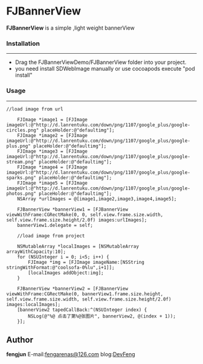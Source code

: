 # FJBannerView

**FJBannerView** is a simple ,light weight bannerView 
### Installation
***
* Drag the FJBannerViewDemo/FJBannerView folder into your project.
* you need install SDWebImage manually or use cocoapods execute "pod install"

### Usage
***
```
//load image from url
    
    FJImage *image1 = [FJImage imageUrl:@"http://d.lanrentuku.com/down/png/1107/google_plus/google-circles.png" placeHolder:@"defaultimg"];
    FJImage *image2 = [FJImage imageUrl:@"http://d.lanrentuku.com/down/png/1107/google_plus/google-plus.png" placeHolder:@"defaultimg"];
    FJImage *image3 = [FJImage imageUrl:@"http://d.lanrentuku.com/down/png/1107/google_plus/google-stream.png" placeHolder:@"defaultimg"];
    FJImage *image4 = [FJImage imageUrl:@"http://d.lanrentuku.com/down/png/1107/google_plus/google-sparks.png" placeHolder:@"defaultimg"];
    FJImage *image5 = [FJImage imageUrl:@"http://d.lanrentuku.com/down/png/1107/google_plus/google-photos.png" placeHolder:@"defaultimg"];
    NSArray *urlImages = @[image1,image2,image3,image4,image5];
    
    FJBannerView *bannerView1 = [FJBannerView viewWithFrame:CGRectMake(0, 0, self.view.frame.size.width, self.view.frame.size.height/2.0f) images:urlImages];
    bannerView1.delegate = self;
    
    //load image from project
    
    NSMutableArray *localImages = [NSMutableArray arrayWithCapacity:10];
    for (NSUInteger i = 0; i<5; i++) {
        FJImage *img = [FJImage imageName:[NSString stringWithFormat:@"coolsofa-0%lu",i+1]];
        [localImages addObject:img];
    }
    
    FJBannerView *bannerView2 = [FJBannerView viewWithFrame:CGRectMake(0, bannerView1.frame.size.height, self.view.frame.size.width, self.view.frame.size.height/2.0f) images:localImages];
    [bannerView2 tapedCallBack:^(NSUInteger index) {
        NSLog(@"%@ 点击了第%@张图片", bannerView2, @(index + 1));
    }];
```

## Author
**fengjun** E-mail:<fengarenas@126.com> blog:[DevFeng](http://devfeng.com/)
